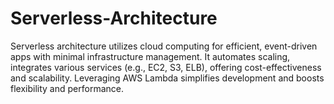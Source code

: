# Serverless-Architecture
Serverless architecture utilizes cloud computing for efficient, event-driven apps with minimal infrastructure management. It automates scaling, integrates various services (e.g., EC2, S3, ELB), offering cost-effectiveness and scalability. Leveraging AWS Lambda simplifies development and boosts flexibility and performance.
